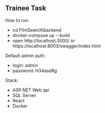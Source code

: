## Trainee Task

How to run:
 - cd FilmSearch\backend
 - docker-compose up --build
 - open http://localhost:3000/ or https://localhost:8003/swagger/index.html

Default admin auth:
 - login: admin
 - password: H34aseRg
 
Stack:
 - ASP.NET Web api
 - SQL Server
 - React
 - Docker

